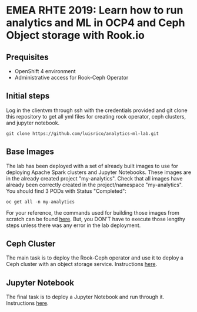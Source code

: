 # EMEA RHTE 2019: Learn how to run analytics and ML in OCP4 and Ceph Object storage with Rook.io

## Prequisites

* OpenShift 4 environment
* Administrative access for Rook-Ceph Operator

## Initial steps


Log in the clientvm through ssh with the credentials provided and git clone this 
repository to get all yml files for creating rook operator, ceph clusters, and jupyter notebook.

```
git clone https://github.com/luisrico/analytics-ml-lab.git
``` 

## Base Images

The lab has been deployed with a set of already built images to use for deploying Apache Spark
clusters and Jupyter Notebooks. These images are in the already created project "my-analytics". 
Check that all images have already been correctly created in the project/namespace "my-analytics". 
You should find 3 PODs with Status "Completed":

```
oc get all -n my-analytics 
``` 

For your reference, the commands used for building those images from scratch can be 
found [here](instructions/01-Base-Images.md). But, you DON'T have to execute those lengthy steps
unless there was any error in the lab deployment.

## Ceph Cluster

The main task is to deploy the Rook-Ceph operator and use it to deploy a Ceph
cluster with an object storage service. Instructions [here](instructions/02-Rook-Ceph.md).

## Jupyter Notebook

The final task is to deploy a Jupyter Notebook and run through it. 
Instructions [here](instructions/03-Jupyter-Notebook.md).
